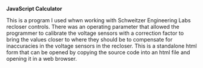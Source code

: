 **JavaScript Calculator**

This is a program I used whwn working with Schweitzer Engineering Labs recloser controls. There was an operating parameter that allowed the programmer to calibrate the voltage sensors with a correction factor to bring the values closer to where they should be to compensate for inaccuracies in the voltage sensors in the recloser. This is a standalone html form that can be opened by copying the source code into an html file and opening it in a web browser.
